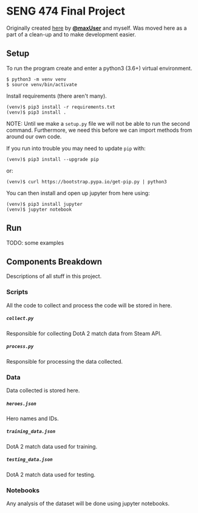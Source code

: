 # SENG 474 Final Project
Originally created [here](https://github.com/maxUser/seng474_assignments) by [**@maxUser**](https://github.com/maxUser) and myself.  Was moved here as a part of a clean-up and to make development easier.

## Setup
To run the program create and enter a python3 (3.6+) virtual environment.
```
$ python3 -m venv venv
$ source venv/bin/activate
```

Install requirements (there aren't many).
```
(venv)$ pip3 install -r requirements.txt
(venv)$ pip3 install .
```
NOTE: Until we make a `setup.py` file we will not be able to run the second command.  Furthermore, we need this before we can import methods from around our own code.

If you run into trouble you may need to update `pip` with:
```
(venv)$ pip3 install --upgrade pip
```
or:
```
(venv)$ curl https://bootstrap.pypa.io/get-pip.py | python3
```

You can then install and open up jupyter from here using:
```
(venv)$ pip3 install jupyter
(venv)$ jupyter notebook
```

## Run
TODO: some examples

## Components Breakdown
Descriptions of all stuff in this project.

### Scripts
All the code to collect and process the code will be stored in here.

##### `collect.py`
Responsible for collecting DotA 2 match data from Steam API.

##### `process.py`
Responsible for processing the data collected.

### Data
Data collected is stored here.

##### `heroes.json`
Hero names and IDs.

##### `training_data.json`
DotA 2 match data used for training.

##### `testing_data.json`
DotA 2 match data used for testing.

### Notebooks
Any analysis of the dataset will be done using jupyter notebooks.

